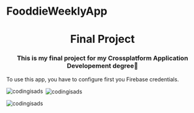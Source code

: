 # FooddieWeeklyApp

<h1 align="center">Final Project</h1>
<h3 align="center">This is my final project for my Crossplatform Application Developement degree🚀</h3>

<p align="left">
To use this app, you have to configure first you Firebase credentials.
</p>


<p><img align="left" src="https://github-readme-stats.vercel.app/api/top-langs?username=codingisads&show_icons=true&locale=en&layout=compact" alt="codingisads" /></p>

<p>&nbsp;<img align="center" src="https://github-readme-stats.vercel.app/api?username=codingisads&show_icons=true&locale=en" alt="codingisads" /></p>

<p><img align="center" src="https://github-readme-streak-stats.herokuapp.com/?user=codingisads&" alt="codingisads" /></p>
